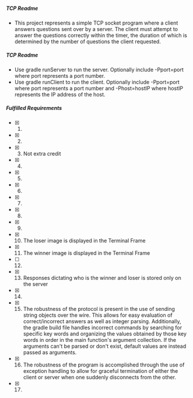 ##### TCP Readme
* This project represents a simple TCP socket program where a client answers questions sent over by a server. The client must attempt to answer the questions correctly within the timer, the duration of which is determined by the number of questions the client requested.
##### TCP Readme
* Use gradle runServer to run the server. Optionally include -Pport=port where port represents a port number.
* Use gradle runClient to run the client. Optionally include -Pport=port where port represents a port number and -Phost=hostIP where hostIP represents the IP address of the host.
##### Fulfilled Requirements
- [X] 1.
- [X] 2.
- [X] 3. Not extra credit
- [X] 4.
- [X] 5.
- [X] 6.
- [X] 7.
- [X] 8.
- [X] 9.
- [X] 10. The loser image is displayed in the Terminal Frame
- [X] 11. The winner image is displayed in the Terminal Frame
- [ ] 12.
- [X] 13. Responses dictating who is the winner and loser is stored only on the server
- [X] 14.
- [X] 15. The robustness of the protocol is present in the use of sending string objects over the wire. This allows for easy evaluation of correct/incorrect answers as well as integer parsing. Additionally, the gradle build file handles incorrect commands by searching for specific key words and organizing the values obtained by those key words in order in the main function's argument collection. If the arguments can't be parsed or don't exist, default values are instead passed as arguments.
- [X] 16. The robustness of the program is accomplished through the use of exception handling to allow for graceful termination of either the client or server when one suddenly disconnects from the other.
- [X] 17.
